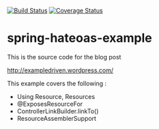 [![Build Status](https://travis-ci.org/ExampleDriven/spring-hateoas-example.svg)](https://travis-ci.org/ExampleDriven/spring-hateoas-example) [![Coverage Status](https://coveralls.io/repos/ExampleDriven/spring-hateoas-example/badge.svg?branch=master&service=github)](https://coveralls.io/github/ExampleDriven/spring-hateoas-example?branch=master)

# spring-hateoas-example

This is the source code for the blog post

http://exampledriven.wordpress.com/

This example covers the following :

- Using Resource, Resources
- @ExposesResourceFor
- ControllerLinkBuilder.linkTo()
- ResourceAssemblerSupport
